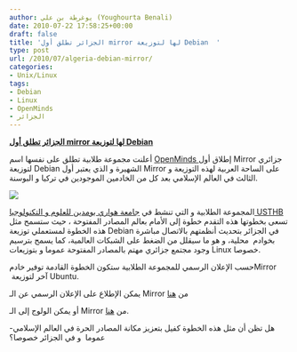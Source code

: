 ```yaml
---
author: يوغرطة بن علي (Youghourta Benali)
date: 2010-07-22 17:58:25+00:00
draft: false
title: 'الجزائر تطلق أول mirror لها لتوزيعة Debian  '
type: post
url: /2010/07/algeria-debian-mirror/
categories:
- Unix/Linux
tags:
- Debian
- Linux
- OpenMinds
- الجزائر
---
```


**[الجزائر تطلق أول mirror لها لتوزيعة Debian](it-scoop.com/2010/07/algeria-debian-mirror)**




أعلنت مجموعة طلابية تطلق على نفسها اسم [OpenMinds ](http://openmindsclub.org) إطلاق أول Mirror جزائري لتوزيعة Debian الشهيرة و الذي يعتبر أول Mirror على الساحة العربية لهذه التوزيعة و الثالث في العالم الإسلامي بعد كل من الخادمين الموجودين في تركيا و البوسنة.




[![](http://www.it-scoop.com/wp-content/uploads/2010/07/debian-TuxDZ.png)
](it-scoop.com/2010/07/algeria-debian-mirror)


المجموعة الطلابية و التي تنشط في [جامعة هواري بومدين للعلوم و التكنولوجيا USTHB ](http://www.usthb.dz/) تسعى بخطوتها هذه التقدم خطوة إلى الأمام بعالم المصادر المفتوحة ، حيث ستسمح مثل هذه الخطوة لمستعملي توزيعة Debian في الجزائر بتحديث أنظمتهم بالاتصال مباشرة بخوادم  محلية، و هو ما سيقلل من الضغط على الشبكات العالمية، كما يسمح بترسيم وجود مجتمع جزائري مهتم بالمصادر المفتوحة عموما و بتوزيعات Linux خصوصا.

حسب الإعلان الرسمي للمجموعة الطلابية ستكون الخطوة القادمة توفير خادمMirror  آخر لتوزيعة Ubuntu.

يمكن الإطلاع على الإعلان الرسمي عن الـ Mirror من [هنا](http://openmindsclub.org/index.php/newsclubreader/items/le-premier-miroir-debian-en-algerie-a-lusthb.html)

أو يمكن الولوج إلى الـ Mirror من [هنا](http://debian.usthb.dz/).

-هل تظن أن مثل هذه الخطوة كفيل بتعزيز مكانة المصادر الحرة في العالم الإسلامي عموما  و في الجزائر خصوصا؟
